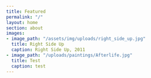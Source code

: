 ```yaml
---
title: Featured
permalink: "/"
layout: home
section: about
images:
- image_path: "/assets/img/uploads/right_side_up.jpg"
  title: Right Side Up
  caption: Right Side Up, 2011
- image_path: "/uploads/paintings/Afterlife.jpg"
  title: Test
  caption: test
---
```


